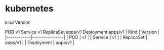 # kubernetes

kind          Version

POD           v1
Service       v1
ReplicaSet    apps/v1
Deployment    apps/v1
    | Kind | Version |
    |------------|----------------|
    | POD | v1 |
    | Service | v1 |
    | ReplicaSet | apps/v1 |
    | Deployment | apps/v1 |
